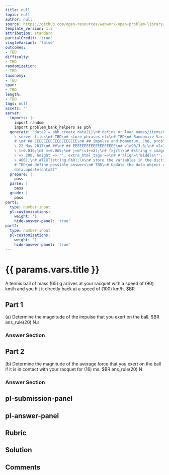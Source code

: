 ```yaml
---
title: null
topic: null
author: null
source: https://github.com/open-resources/webwork-open-problem-library/tree/master/Contrib/BrockPhysics/College_Physics_Urone/8.Linear_Momentum_and_Collisions/ch8-5.pg
template_version: 1.3
attribution: standard
partialCredit: 'true'
singleVariant: 'false'
outcomes:
- TBD
difficulty:
- TBD
randomization:
- TBD
taxonomy:
- TBD
span:
- TBD
length:
- TBD
tags: null
assets: ''
server:
  imports: |-
    import random
    import problem_bank_helpers as pbh
  generate: "data2 = pbh.create_data2()\n# define or load names/items/objects from\
    \ server files\n# TBD\n# store phrases etc\n# TBD\n# Randomize Variables\n# \n\
    # \n# ## EEEEEEEEEEEEEEEEEEE\n# ## Impulse and Momentum, Ch8, problem 5, D'Agostino,\
    \ 22 May 2017\n# ##\n# ## EEEEEEEEEEEEEEEEEEE\n# v1=90/3.6;\n# v2=100/3.6;\n#\
    \ t=0.016;\n# m=0.065;\n# j=m*(v1+v2);\n# f=j/t;\n# #string = image('k_q1.png',width\
    \ => 200, height => '', extra_html_tags =>\n# #'align=\"middle\"', tex_size =>\
    \ 400);\n# #TEXT(string.PAR);\n\n# store the variables in the dictionary params\n\
    # TBD\n# define possible answers\n# TBD\n# Update the data object with a new dict\n\
    data.update(data2)"
  prepare: |
    pass
  parse: |
    pass
  grade: |
    pass
part1:
  type: number-input
  pl-customizations:
    weight: '1'
    hide-answer-panel: 'true'
part2:
  type: number-input
  pl-customizations:
    weight: '1'
    hide-answer-panel: 'true'
---
```


# {{ params.vars.title }} 


A tennis ball of mass (65) g arrives at your racquet with a speed of (90) km/h and you hit it directly back at a speed of (100) km/h.  $BR

## Part 1 
(a) Determine the magnitude of the impulse that you exert on the ball.  $BR ans_rule(20)  N.s 


 ### Answer Section

## Part 2 
(b) Determine the magnitude of the average force that you exert on the ball if it is in contact with your racquet for (16) ms.  $BR ans_rule(20)  N 


 ### Answer Section


## pl-submission-panel 


## pl-answer-panel 


## Rubric 


## Solution 


## Comments 


